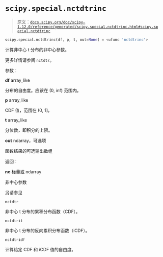 # `scipy.special.nctdtrinc`

> 原文：[`docs.scipy.org/doc/scipy-1.12.0/reference/generated/scipy.special.nctdtrinc.html#scipy.special.nctdtrinc`](https://docs.scipy.org/doc/scipy-1.12.0/reference/generated/scipy.special.nctdtrinc.html#scipy.special.nctdtrinc)

```py
scipy.special.nctdtrinc(df, p, t, out=None) = <ufunc 'nctdtrinc'>
```

计算非中心 t 分布的非中心参数。

更多详情请参阅 `nctdtr`。

参数：

**df** array_like

分布的自由度。应该在 (0, inf) 范围内。

**p** array_like

CDF 值，范围在 (0, 1]。

**t** array_like

分位数，即积分的上限。

**out** ndarray，可选项

函数结果的可选输出数组

返回：

**nc** 标量或 ndarray

非中心参数

另请参见

`nctdtr`

非中心 t 分布的累积分布函数（CDF）。

`nctdtrit`

非中心 t 分布的反向累积分布函数（iCDF）。

`nctdtridf`

计算给定 CDF 和 iCDF 值的自由度。
